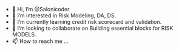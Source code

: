 - 👋 Hi, I’m @Salonicoder
- 👀 I’m interested in Risk Modeling, DA, DS.
- 🌱 I’m currently learning credit risk scorecard and validation.
- 💞️ I’m looking to collaborate on Building essential blocks for RISK MODELS. 
- 📫 How to reach me ...

<!---
Salonicoder/Salonicoder is a ✨ special ✨ repository because its `README.md` (this file) appears on your GitHub profile.
You can click the Preview link to take a look at your changes.
--->
